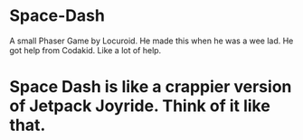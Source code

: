 # Space-Dash
A small Phaser Game by Locuroid. He made this when he was a wee lad. He got help from Codakid. Like a lot of help.

# Space Dash is like a crappier version of Jetpack Joyride. Think of it like that.
